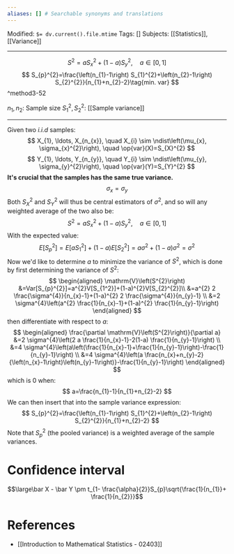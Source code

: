 ```yaml
---
aliases: [] # Searchable synonyms and translations
---
```

Modified: `$= dv.current().file.mtime`
Tags: []
Subjects: [[Statistics]], [[Variance]]
****
$$
S^{2}=a S_{x}^{2}+(1-a) S_{y}^{2}, \quad a \in[0,1]
$$
$$
S_{p}^{2}=\frac{\left(n_{1}-1\right) S_{1}^{2}+\left(n_{2}-1\right) S_{2}^{2}}{n_{1}+n_{2}-2}\tag{min. var}
$$
^method3-52

$n_1,n_2:$ Sample size
$S_{1}^{2},S_{2}^{2}:$ [[Sample variance]]
****

Given two *i.i.d* samples:
$$
X_{1}, \ldots, X_{n_{x}}, \quad X_{i} \sim \ndist\left(\mu_{x}, \sigma_{x}^{2}\right), \quad \op{var}(X)=S_{X}^{2}
$$
$$
Y_{1}, \ldots, Y_{n_{y}}, \quad Y_{i} \sim \ndist\left(\mu_{y}, \sigma_{y}^{2}\right), \quad \op{var}(Y)=S_{Y}^{2}
$$
**It's crucial that the samples has the same true variance.** 
$$\sigma_{x}=\sigma_{y}$$
Both $S_{X}^{2}$ and $S_{Y}^{2}$ will thus be central estimators of $\sigma^{2}$, and so will any weighted average of the two also be:
$$
S^{2}=a S_{x}^{2}+(1-a) S_{y}^{2}, \quad a \in[0,1]
$$
With the expected value:
$$E[S_{p}^{2}]=E[aS_{1}^{2}]+(1-a)E[S_{2}^{2}]=a\sigma^2+(1-a)\sigma^{2}=\sigma^{2}$$
Now we'd like to determine $a$ to minimize the variance of $S^{2}$, which is done by first determining the variance of $S^{2}$:
$$
\begin{aligned}
\mathrm{V}\left(S^{2}\right) &=Var[S_{p}^{2}]=a^{2}V[S_{1^2}]+(1-a)^{2}V[S_{2}^{2}]\\
&=a^{2} 2 \frac{\sigma^{4}}{n_{x}-1}+(1-a)^{2} 2 \frac{\sigma^{4}}{n_{y}-1} \\
&=2 \sigma^{4}\left(a^{2} \frac{1}{n_{x}-1}+(1-a)^{2} \frac{1}{n_{y}-1}\right)
\end{aligned}
$$
then differentiate with respect to $a$:
$$
\begin{aligned}
\frac{\partial \mathrm{V}\left(S^{2}\right)}{\partial a} &=2 \sigma^{4}\left(2 a \frac{1}{n_{x}-1}-2(1-a) \frac{1}{n_{y}-1}\right) \\
&=4 \sigma^{4}\left(a\left(\frac{1}{n_{x}-1}+\frac{1}{n_{y}-1}\right)-\frac{1}{n_{y}-1}\right) \\
&=4 \sigma^{4}\left(a \frac{n_{x}+n_{y}-2}{\left(n_{x}-1\right)\left(n_{y}-1\right)}-\frac{1}{n_{y}-1}\right)
\end{aligned}
$$
which is 0 when:
$$
a=\frac{n_{1}-1}{n_{1}+n_{2}-2}
$$
We can then insert that into the sample variance expression:
$$
S_{p}^{2}=\frac{\left(n_{1}-1\right) S_{1}^{2}+\left(n_{2}-1\right) S_{2}^{2}}{n_{1}+n_{2}-2}
$$
Note that $S_{p}^{2}$ (the pooled variance) is a weighted average of the sample variances. 

# Confidence interval
$$\large\bar X - \bar Y \pm t_{1- \frac{\alpha}{2}}S_{p}\sqrt{\frac{1}{n_{1}}+ \frac{1}{n_{2}}}$$
# References
- [[Introduction to Mathematical Statistics - 02403]]